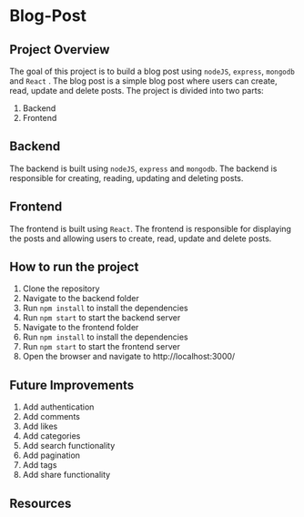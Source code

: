 # Blog-Post

## Project Overview
The goal of this project is to build a blog post using ```nodeJS```, ```express```, ```mongodb``` and ```React``` . The blog post is a simple blog post where users can create, read, update and delete posts. The project is divided into two parts:

1. Backend
2. Frontend

## Backend
The backend is built using ```nodeJS```, ```express``` and ```mongodb```. The backend is responsible for creating, reading, updating and deleting posts.
## Frontend
The frontend is built using ```React```. The frontend is responsible for displaying the posts and allowing users to create, read, update and delete posts.
## How to run the project
1. Clone the repository
2. Navigate to the backend folder
3. Run ```npm install``` to install the dependencies
4. Run ```npm start``` to start the backend server
5. Navigate to the frontend folder
6. Run ```npm install``` to install the dependencies
7. Run ```npm start``` to start the frontend server
8. Open the browser and navigate to http://localhost:3000/

## Future Improvements
1. Add authentication
2. Add comments
3. Add likes
4. Add categories
5. Add search functionality
6. Add pagination
7. Add tags
8. Add share functionality

## Resources
